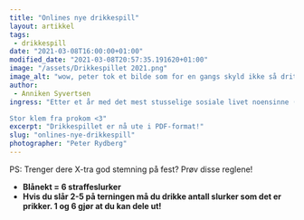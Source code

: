 ```yaml
---
title: "Onlines nye drikkespill"
layout: artikkel
tags: 
 - drikkespill
date: "2021-03-08T16:00:00+01:00"
modified_date: "2021-03-08T20:57:35.191620+01:00"
image: "/assets/Drikkespillet 2021.png"
image_alt: "wow, peter tok et bilde som for en gangs skyld ikke så dritt ut, god dang bra jobba! Spillet ser bra ut uansett"
author:
 - Anniken Syvertsen
ingress: "Etter et år med det mest stusselige sosiale livet noensinne (rip), ønsker vi i prokom å komme med vårt bidrag for å lindre det smertefulle savnet etter alle de tapte sosiale arrangementene i Online. Dette har ikke vært et gøyalt år og abstinensene etter en bra fest i regi av arrkom eller kos på kontoret med trikom er store. Derfor har vi nå tenkt ut en unik måte å la deg få oppleve alle de fete Online-arrangementene du har gått glipp av det siste året, på én og samme kveld! Høres ut som at det er for godt til å være sant, eller hva? Men det er det (nesten) ikke! Hvis du, som oss, savner bedpres, surfetur, x-fest, Åre, og alt annet - frykt ikke. Vi tilbyr nå en kreativ, dog noe mindre fysisk, løsning. La oss så ydmykt få lov til å presentere midtsiden av det nye Offline-magasinet (nei, det er ikke oss uten klær): Onlines Drikkespill! Du leste riktig. Et eget drikkespill, spesielt tilpasset til alle nye og gamle onlinere der ute! Sikre deg nyeste utgave av Offline fra kontoret, eller [last ned PDF-en fra OW](https://online.ntnu.no/wiki/online/info/trivia/onlines-drikkespill-2021/) og spill deg gjennom memory-lane med dine heldige sosiale nærkontakter. Vi håper dette kan være en trøst mens vi venter på at livet skal bli som det en gang var.

Stor klem fra prokom <3"
excerpt: "Drikkespillet er nå ute i PDF-format!"
slug: "onlines-nye-drikkespill"
photographer: "Peter Rydberg"
---
```

PS: Trenger dere X-tra god stemning på fest? Prøv disse reglene!

 * **Blånekt = 6 straffeslurker**
 * **Hvis du slår 2-5 på terningen må du drikke antall slurker som det er prikker. 1 og 6 gjør at du kan dele ut!**